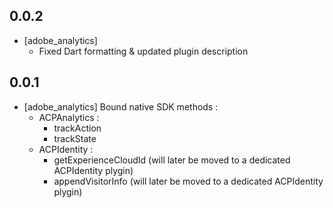## 0.0.2

* [adobe_analytics]
  * Fixed Dart formatting & updated plugin description 

## 0.0.1

* [adobe_analytics] Bound native SDK methods :
  * ACPAnalytics :
    * trackAction
    * trackState
  * ACPIdentity :
    * getExperienceCloudId (will later be moved to a dedicated ACPIdentity plygin)
    * appendVisitorInfo (will later be moved to a dedicated ACPIdentity plygin)
